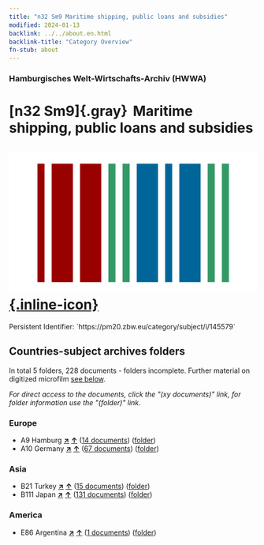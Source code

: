 ```yaml
---
title: "n32 Sm9 Maritime shipping, public loans and subsidies"
modified: 2024-01-13
backlink: ../../about.en.html
backlink-title: "Category Overview"
fn-stub: about
---
```


### Hamburgisches Welt-Wirtschafts-Archiv (HWWA)

# [n32 Sm9]{.gray}&#8201; Maritime shipping, public loans and subsidies &#160; [![Wikidata](/images/Wikidata-logo.svg "Wikidata"){.inline-icon}](http://www.wikidata.org/entity/Q104711161)

<div class="hint">Persistent Identifier: `https://pm20.zbw.eu/category/subject/i/145579`</div>







## Countries-subject archives folders







In total 5 folders, 228 documents - folders incomplete. Further material on digitized microfilm [see below](#filmsections).

_For direct access to the documents, click the "(xy documents)" link, for folder information use the "(folder)" link._



### Europe

- A9 Hamburg [**&nearr;**](../../../geo/i/140905/about.en.html "Hamburg (all folders)") [**&uarr;**](../../../geo/about.en.html#A9 "Country category system") (<a href="https://pm20.zbw.eu/iiifview/folder/sh/140905,145579" title="about: Hamburg : Maritime shipping, public loans and subsidies" target="_blank">14 documents</a>) ([folder](../../../../folder/sh/1409xx/140905/1455xx/145579/about.en.html))
- A10 Germany [**&nearr;**](../../../geo/i/126128/about.en.html "Germany (all folders)") [**&uarr;**](../../../geo/about.en.html#A10 "Country category system") (<a href="https://pm20.zbw.eu/iiifview/folder/sh/126128,145579" title="about: Germany : Maritime shipping, public loans and subsidies" target="_blank">67 documents</a>) ([folder](../../../../folder/sh/1261xx/126128/1455xx/145579/about.en.html))

### Asia

- B21 Turkey [**&nearr;**](../../../geo/i/141111/about.en.html "Turkey (all folders)") [**&uarr;**](../../../geo/about.en.html#B21 "Country category system") (<a href="https://pm20.zbw.eu/iiifview/folder/sh/141111,145579" title="about: Turkey : Maritime shipping, public loans and subsidies" target="_blank">15 documents</a>) ([folder](../../../../folder/sh/1411xx/141111/1455xx/145579/about.en.html))
- B111 Japan [**&nearr;**](../../../geo/i/141272/about.en.html "Japan (all folders)") [**&uarr;**](../../../geo/about.en.html#B111 "Country category system") (<a href="https://pm20.zbw.eu/iiifview/folder/sh/141272,145579" title="about: Japan : Maritime shipping, public loans and subsidies" target="_blank">131 documents</a>) ([folder](../../../../folder/sh/1412xx/141272/1455xx/145579/about.en.html))

### America

- E86 Argentina [**&nearr;**](../../../geo/i/141692/about.en.html "Argentina (all folders)") [**&uarr;**](../../../geo/about.en.html#E86 "Country category system") (<a href="https://pm20.zbw.eu/iiifview/folder/sh/141692,145579" title="about: Argentina : Maritime shipping, public loans and subsidies" target="_blank">1 documents</a>) ([folder](../../../../folder/sh/1416xx/141692/1455xx/145579/about.en.html))



<a id="filmsections" />














